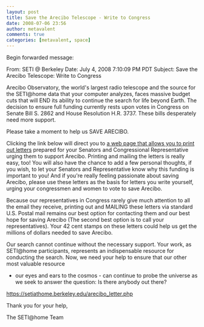 ```yaml
---
layout: post
title: Save the Arecibo Telescope - Write to Congress
date: 2008-07-06 23:56
author: metavalent
comments: true
categories: [metavalent, space]
---
```

Begin forwarded message:

From: SETI @ Berkeley
Date: July 4, 2008 7:10:09 PM PDT
Subject: Save the Arecibo Telescope: Write to Congress

Arecibo Observatory, the world's largest radio telescope and the source for
the SETI@home data that your computer analyzes, faces massive budget cuts that
will END its ability to continue the search for life beyond Earth. The decision
to ensure full funding currently rests upon votes in Congress on Senate Bill S.
2862 and House Resolution H.R. 3737. These bills desperately need more support.

Please take a moment to help us SAVE ARECIBO.

Clicking the link below will direct you to <a href="https://setiathome.berkeley.edu/arecibo_letter.php">a web page that allows you to print
out letters</a> prepared for your Senators and Congressional Representative urging
them to support Arecibo. Printing and mailing the letters is really easy, too!
You will also have the chance to add a few personal thoughts, if you wish, to
let your Senators and Representative know why this funding is important to you!
And if you're really feeling passionate about saving Arecibo, please use these
letters as the basis for letters you write yourself, urging your congressmen
and women to vote to save Arecibo.

Because our representatives in Congress rarely give much attention to all the
email they receive, printing out and MAILING these letters via standard U.S.
Postal mail remains our best option for contacting them and our best hope for
saving Arecibo (The second best option is to call your representatives). Your
42 cent stamps on these letters could help us get the millions of dollars
needed to save Arecibo.

Our search cannot continue without the necessary support. Your work, as
SETI@home participants, represents an indispensable resource for conducting the
search. Now, we need your help to ensure that our other most valuable resource
- our eyes and ears to the cosmos - can continue to probe the universe as we
seek to answer the question: Is there anybody out there?

<a href="https://setiathome.berkeley.edu/arecibo_letter.php">https://setiathome.berkeley.edu/arecibo_letter.php</a>

Thank you for your help,

The SETI@home Team
